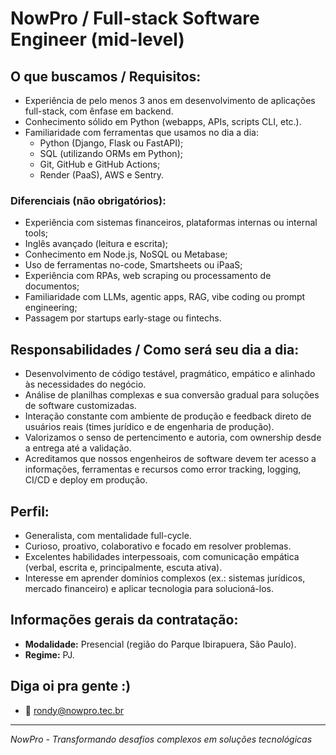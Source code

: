 # NowPro / Full-stack Software Engineer (mid-level)

## O que buscamos / Requisitos:
* Experiência de pelo menos 3 anos em desenvolvimento de aplicações full-stack, com ênfase em backend.
* Conhecimento sólido em Python (webapps, APIs, scripts CLI, etc.).
* Familiaridade com ferramentas que usamos no dia a dia:
   * Python (Django, Flask ou FastAPI);
   * SQL (utilizando ORMs em Python);
   * Git, GitHub e GitHub Actions;
   * Render (PaaS), AWS e Sentry.

### Diferenciais (não obrigatórios):
* Experiência com sistemas financeiros, plataformas internas ou internal tools;
* Inglês avançado (leitura e escrita);
* Conhecimento em Node.js, NoSQL ou Metabase;
* Uso de ferramentas no-code, Smartsheets ou iPaaS;
* Experiência com RPAs, web scraping ou processamento de documentos;
* Familiaridade com LLMs, agentic apps, RAG, vibe coding ou prompt engineering;
* Passagem por startups early-stage ou fintechs.

## Responsabilidades / Como será seu dia a dia:
* Desenvolvimento de código testável, pragmático, empático e alinhado às necessidades do negócio.
* Análise de planilhas complexas e sua conversão gradual para soluções de software customizadas.
* Interação constante com ambiente de produção e feedback direto de usuários reais (times jurídico e de engenharia de produção).
* Valorizamos o senso de pertencimento e autoria, com ownership desde a entrega até a validação.
* Acreditamos que nossos engenheiros de software devem ter acesso a informações, ferramentas e recursos como error tracking, logging, CI/CD e deploy em produção.

## Perfil:
* Generalista, com mentalidade full-cycle.
* Curioso, proativo, colaborativo e focado em resolver problemas.
* Excelentes habilidades interpessoais, com comunicação empática (verbal, escrita e, principalmente, escuta ativa).
* Interesse em aprender domínios complexos (ex.: sistemas jurídicos, mercado financeiro) e aplicar tecnologia para solucioná-los.

## Informações gerais da contratação:
* **Modalidade:** Presencial (região do Parque Ibirapuera, São Paulo).
* **Regime:** PJ.

## Diga oi pra gente :)
* 📧 rondy@nowpro.tec.br

---

*NowPro - Transformando desafios complexos em soluções tecnológicas*
